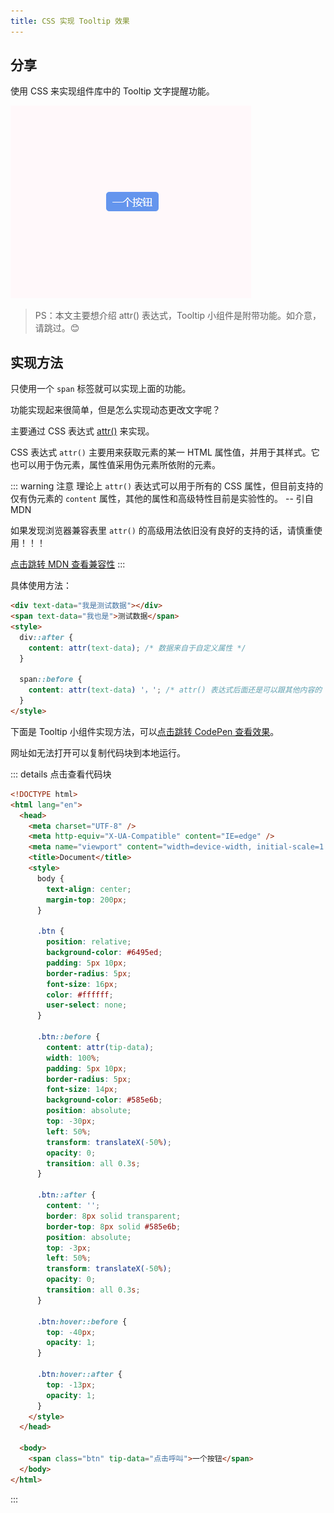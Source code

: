 ```yaml
---
title: CSS 实现 Tooltip 效果
---
```


## 分享

使用 CSS 来实现组件库中的 Tooltip 文字提醒功能。

![](./images/css-tooltip/GIF%202021-6-23%2017-10-26.gif)

> PS：本文主要想介绍 attr() 表达式，Tooltip 小组件是附带功能。如介意，请跳过。😊

## 实现方法

只使用一个 `span` 标签就可以实现上面的功能。

功能实现起来很简单，但是怎么实现动态更改文字呢？

主要通过 CSS 表达式 [attr()](<https://developer.mozilla.org/zh-CN/docs/Web/CSS/attr()>) 来实现。

CSS 表达式 `attr()` 主要用来获取元素的某一 HTML 属性值，并用于其样式。它也可以用于伪元素，属性值采用伪元素所依附的元素。

::: warning 注意
理论上 `attr()` 表达式可以用于所有的 CSS 属性，但目前支持的仅有伪元素的 `content` 属性，其他的属性和高级特性目前是实验性的。 -- 引自 MDN

如果发现浏览器兼容表里 `attr()` 的高级用法依旧没有良好的支持的话，请慎重使用！！！

[点击跳转 MDN 查看兼容性](<https://developer.mozilla.org/zh-CN/docs/Web/CSS/attr()#%E6%B5%8F%E8%A7%88%E5%99%A8%E5%85%BC%E5%AE%B9%E6%80%A7>)
:::

具体使用方法：

```html
<div text-data="我是测试数据"></div>
<span text-data="我也是">测试数据</span>
<style>
  div::after {
    content: attr(text-data); /* 数据来自于自定义属性 */
  }

  span::before {
    content: attr(text-data) '，'; /* attr() 表达式后面还是可以跟其他内容的 */
  }
</style>
```

下面是 Tooltip 小组件实现方法，可以[点击跳转 CodePen 查看效果](https://codepen.io/ares-chang/pen/ExWByYm)。

网址如无法打开可以复制代码块到本地运行。

::: details 点击查看代码块

```html
<!DOCTYPE html>
<html lang="en">
  <head>
    <meta charset="UTF-8" />
    <meta http-equiv="X-UA-Compatible" content="IE=edge" />
    <meta name="viewport" content="width=device-width, initial-scale=1.0" />
    <title>Document</title>
    <style>
      body {
        text-align: center;
        margin-top: 200px;
      }

      .btn {
        position: relative;
        background-color: #6495ed;
        padding: 5px 10px;
        border-radius: 5px;
        font-size: 16px;
        color: #ffffff;
        user-select: none;
      }

      .btn::before {
        content: attr(tip-data);
        width: 100%;
        padding: 5px 10px;
        border-radius: 5px;
        font-size: 14px;
        background-color: #585e6b;
        position: absolute;
        top: -30px;
        left: 50%;
        transform: translateX(-50%);
        opacity: 0;
        transition: all 0.3s;
      }

      .btn::after {
        content: '';
        border: 8px solid transparent;
        border-top: 8px solid #585e6b;
        position: absolute;
        top: -3px;
        left: 50%;
        transform: translateX(-50%);
        opacity: 0;
        transition: all 0.3s;
      }

      .btn:hover::before {
        top: -40px;
        opacity: 1;
      }

      .btn:hover::after {
        top: -13px;
        opacity: 1;
      }
    </style>
  </head>

  <body>
    <span class="btn" tip-data="点击呼叫">一个按钮</span>
  </body>
</html>
```

:::
